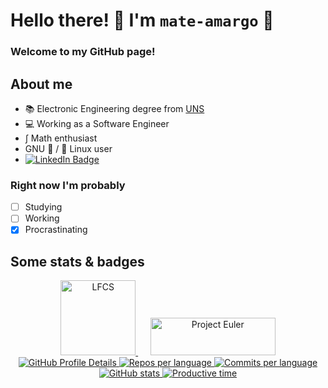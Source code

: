 # Hello there! 👋 I'm `mate-amargo` 🧉

### Welcome to my GitHub page!

## About me
- 📚 Electronic Engineering degree from [UNS](https://www.uns.edu.ar/)
- 💻 Working as a Software Engineer
- ∫ Math enthusiast
- GNU 🐂 / 🐧 Linux user
- [![LinkedIn Badge](https://img.shields.io/badge/LinkedIn-0077B5?style=plastic&logo=linkedin&logoColor=white)](https://www.linkedin.com/in/jargbb)

### Right now I'm probably
- [ ] Studying
- [ ] Working
- [x] Procrastinating

## Some stats & badges

<p align="center">
  <a href="https://www.credly.com/badges/d40f8d8a-d5bf-46a4-93ca-95f18d6158ed/public_url">
    <img src="https://images.credly.com/size/340x340/images/1e6611ca-8afe-4ecc-ad4d-305fba52ee7e/1_LFCS-600x600.png"
         alt="LFCS"
         width="120" height="120">
  </a>
  &nbsp;&nbsp;&nbsp;&nbsp;
  <a href="https://projecteuler.net/profile/mate_amargo.png">
    <img src="https://projecteuler.net/profile/mate_amargo.png"
         alt="Project Euler"
         width="200" height="60">
  </a>
  <br>
  <a href="https://github.com/vn7n24fzkq/github-profile-summary-cards">
    <img src="https://github-profile-summary-cards.vercel.app/api/cards/profile-details?username=mate-amargo&theme=gruvbox"
         alt="GitHub Profile Details">
  </a>
  <a href="https://github.com/vn7n24fzkq/github-profile-summary-cards">
    <img src="https://github-profile-summary-cards.vercel.app/api/cards/repos-per-language?username=mate-amargo&theme=gruvbox"
         alt="Repos per language">
  </a>
  <a href="https://github.com/vn7n24fzkq/github-profile-summary-cards">
    <img src="https://github-profile-summary-cards.vercel.app/api/cards/most-commit-language?username=mate-amargo&theme=gruvbox"
         alt="Commits per language">
  </a>
  <a href="https://github.com/vn7n24fzkq/github-profile-summary-cards">
    <img src="https://github-profile-summary-cards.vercel.app/api/cards/stats?username=mate-amargo&theme=gruvbox"
         alt="GitHub stats">
  </a>
  <a href="https://github.com/vn7n24fzkq/github-profile-summary-cards">
    <img src="https://github-profile-summary-cards.vercel.app/api/cards/productive-time?username=mate-amargo&theme=gruvbox&utcOffset=-3"
         alt="Productive time">
  </a>
</p>

